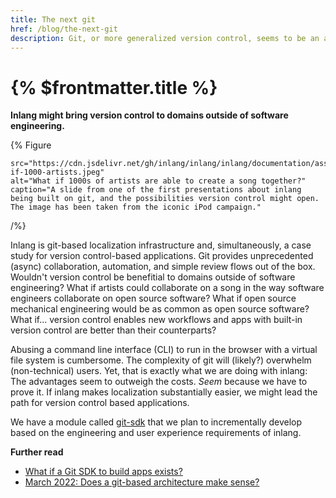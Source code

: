 ```yaml
---
title: The next git
href: /blog/the-next-git
description: Git, or more generalized version control, seems to be an appropriate backend for content heavy apps.
---
```


# {% $frontmatter.title %}

**Inlang might bring version control to domains outside of software engineering.**

{% Figure

    src="https://cdn.jsdelivr.net/gh/inlang/inlang/inlang/documentation/assets/what-if-1000-artists.jpeg"
    alt="What if 1000s of artists are able to create a song together?"
    caption="A slide from one of the first presentations about inlang being built on git, and the possibilities version control might open. The image has been taken from the iconic iPod campaign."

/%}

Inlang is git-based localization infrastructure and, simultaneously, a case study for version control-based applications. Git provides unprecedented (async) collaboration, automation, and simple review flows out of the box. Wouldn't version control be benefitial to domains outside of software engineering? What if artists could collaborate on a song in the way software engineers collaborate on open source software? What if open source mechanical engineering would be as common as open source software? What if... version control enables new workflows and apps with built-in version control are better than their counterparts?

Abusing a command line interface (CLI) to run in the browser with a virtual file system is cumbersome. The complexity of git will (likely?) overwhelm (non-technical) users. Yet, that is exactly what we are doing with inlang: The advantages seem to outweigh the costs. _Seem_ because we have to prove it. If inlang makes localization substantially easier, we might lead the path for version control based applications.

We have a module called [git-sdk](https://github.com/inlang/inlang/tree/main/inlang/source-code/git-sdk) that we plan to incrementally develop based on the engineering and user experience requirements of inlang.

**Further read**

- [What if a Git SDK to build apps exists?](/blog/git-as-sdk)
- [March 2022: Does a git-based architecture make sense?](/blog/notes-on-git-based-architecture)
